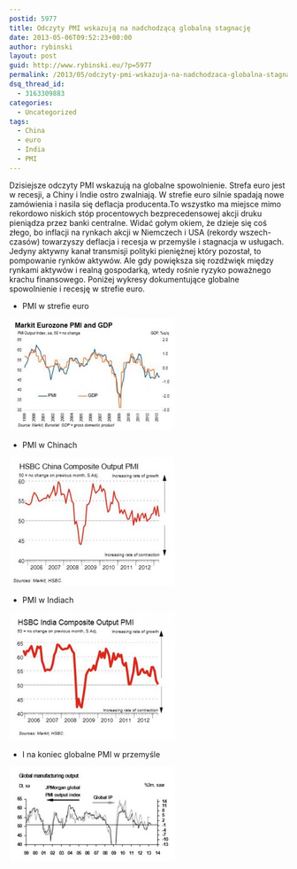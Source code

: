 ```yaml
---
postid: 5977
title: Odczyty PMI wskazują na nadchodzącą globalną stagnację
date: 2013-05-06T09:52:23+00:00
author: rybinski
layout: post
guid: http://www.rybinski.eu/?p=5977
permalink: /2013/05/odczyty-pmi-wskazuja-na-nadchodzaca-globalna-stagnacje/
dsq_thread_id:
  - 3163309883
categories:
  - Uncategorized
tags:
  - China
  - euro
  - India
  - PMI
---
```

Dzisiejsze odczyty PMI wskazują na globalne spowolnienie. Strefa euro jest w recesji, a Chiny i Indie ostro zwalniają. W strefie euro silnie spadają nowe zamówienia i nasila się deflacja producenta.To wszystko ma miejsce mimo rekordowo niskich stóp procentowych bezprecedensowej akcji druku pieniądza przez banki centralne. Widać gołym okiem, że dzieje się coś złego, bo inflacji na rynkach akcji w Niemczech i USA (rekordy wszech-czasów) towarzyszy deflacja i recesja w przemyśle i stagnacja w usługach. Jedyny aktywny kanał transmisji polityki pieniężnej który pozostał, to pompowanie rynków aktywów. Ale gdy powiększa się rozdźwięk między rynkami aktywów i realną gospodarką, wtedy rośnie ryzyko poważnego krachu finansowego. Poniżej wykresy dokumentujące globalne spowolnienie i recesję w strefie euro.

<!--more-->

  * PMI w strefie euro

[<img class="aligncenter size-medium wp-image-5979" title="PMI_eurozone_April_2013" src="/uploads/2013/05/PMI_eurozone_April_2013-300x203.jpg" alt="" width="300" height="203" />](/uploads/2013/05/PMI_eurozone_April_2013.jpg)

  * PMI w Chinach

[<img class="aligncenter size-medium wp-image-5978" title="PMI_China_April_2013" src="/uploads/2013/05/PMI_China_April_2013-300x232.jpg" alt="" width="300" height="232" />](/uploads/2013/05/PMI_China_April_2013.jpg)

  * PMI w Indiach

[<img class="aligncenter size-medium wp-image-5980" title="PMI_India_April_2013" src="/uploads/2013/05/PMI_India_April_2013-300x231.jpg" alt="" width="300" height="231" />](/uploads/2013/05/PMI_India_April_2013.jpg)

  * I na koniec globalne PMI w przemyśle

[<img class="aligncenter size-medium wp-image-5981" title="PMI_global_industry" src="/uploads/2013/05/PMI_global_industry-300x171.jpg" alt="" width="300" height="171" />](/uploads/2013/05/PMI_global_industry.jpg)
